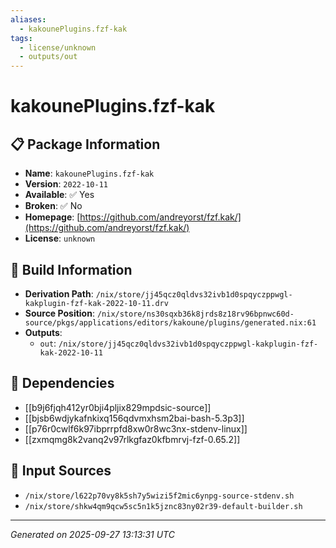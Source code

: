 ```yaml
---
aliases:
  - kakounePlugins.fzf-kak
tags:
  - license/unknown
  - outputs/out
---
```


# kakounePlugins.fzf-kak

## 📋 Package Information

- **Name**: `kakounePlugins.fzf-kak`
- **Version**: `2022-10-11`
- **Available**: ✅ Yes
- **Broken**: ✅ No
- **Homepage**: [https://github.com/andreyorst/fzf.kak/](https://github.com/andreyorst/fzf.kak/)
- **License**: `unknown`

## 🔧 Build Information

- **Derivation Path**: `/nix/store/jj45qcz0qldvs32ivb1d0spqyczppwgl-kakplugin-fzf-kak-2022-10-11.drv`
- **Source Position**: `/nix/store/ns30sqxb36k8jrds8z18rv96bpnwc60d-source/pkgs/applications/editors/kakoune/plugins/generated.nix:61`
- **Outputs**:
  - `out`:  `/nix/store/jj45qcz0qldvs32ivb1d0spqyczppwgl-kakplugin-fzf-kak-2022-10-11`

## 🔗 Dependencies

- [[b9j6fjqh412yr0bji4pljix829mpdsic-source]]
- [[bjsb6wdjykafnkixq156qdvmxhsm2bai-bash-5.3p3]]
- [[p76r0cwlf6k97ibprrpfd8xw0r8wc3nx-stdenv-linux]]
- [[zxmqmg8k2vanq2v97rlkgfaz0kfbmrvj-fzf-0.65.2]]

## 📁 Input Sources

- `/nix/store/l622p70vy8k5sh7y5wizi5f2mic6ynpg-source-stdenv.sh`
- `/nix/store/shkw4qm9qcw5sc5n1k5jznc83ny02r39-default-builder.sh`

---
*Generated on 2025-09-27 13:13:31 UTC*
